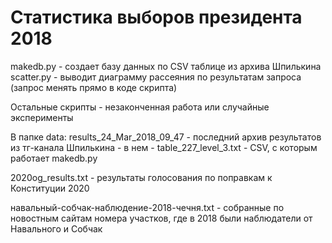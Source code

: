 # Статистика выборов президента 2018

makedb.py - создает базу данных по CSV таблице из архива Шпилькина
scatter.py - выводит диаграмму рассеяния по результатам запроса (запрос менять прямо в коде скрипта)

Остальные скрипты - незаконченная работа или случайные эксперименты

В папке data: results_24_Mar_2018_09_47 - последний архив результатов из тг-канала Шпилькина
	- в нем - table_227_level_3.txt - CSV, с которым работает makedb.py

2020og_results.txt - результаты голосования по поправкам к Конституции 2020

навальный-собчак-наблюдение-2018-чечня.txt - собранные по новостным сайтам номера участков,
где в 2018 были наблюдатели от Навального и Собчак
